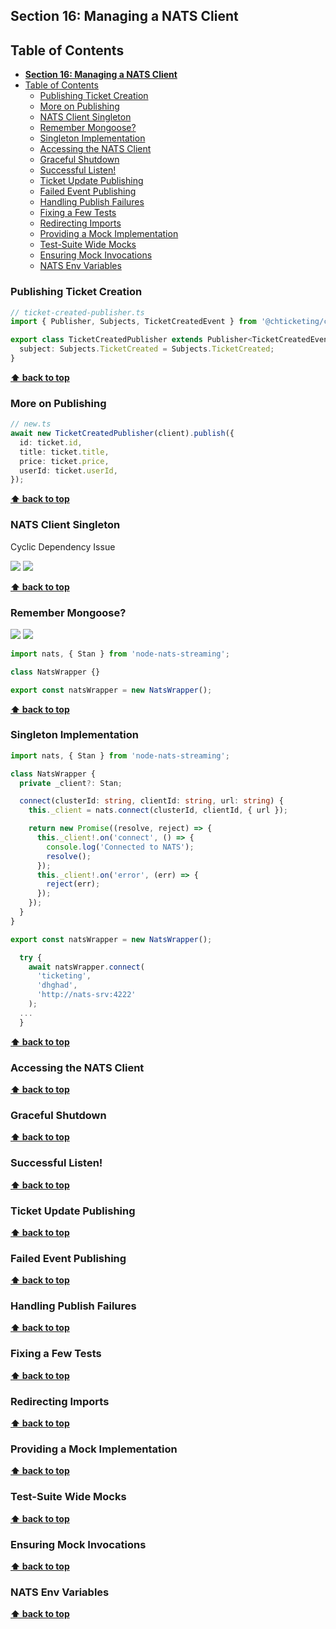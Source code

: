 ## **Section 16: Managing a NATS Client**

## Table of Contents
- [**Section 16: Managing a NATS Client**](#section-16-managing-a-nats-client)
- [Table of Contents](#table-of-contents)
  - [Publishing Ticket Creation](#publishing-ticket-creation)
  - [More on Publishing](#more-on-publishing)
  - [NATS Client Singleton](#nats-client-singleton)
  - [Remember Mongoose?](#remember-mongoose)
  - [Singleton Implementation](#singleton-implementation)
  - [Accessing the NATS Client](#accessing-the-nats-client)
  - [Graceful Shutdown](#graceful-shutdown)
  - [Successful Listen!](#successful-listen)
  - [Ticket Update Publishing](#ticket-update-publishing)
  - [Failed Event Publishing](#failed-event-publishing)
  - [Handling Publish Failures](#handling-publish-failures)
  - [Fixing a Few Tests](#fixing-a-few-tests)
  - [Redirecting Imports](#redirecting-imports)
  - [Providing a Mock Implementation](#providing-a-mock-implementation)
  - [Test-Suite Wide Mocks](#test-suite-wide-mocks)
  - [Ensuring Mock Invocations](#ensuring-mock-invocations)
  - [NATS Env Variables](#nats-env-variables)

### Publishing Ticket Creation

```typescript
// ticket-created-publisher.ts
import { Publisher, Subjects, TicketCreatedEvent } from '@chticketing/common';

export class TicketCreatedPublisher extends Publisher<TicketCreatedEvent> {
  subject: Subjects.TicketCreated = Subjects.TicketCreated;
}
```

**[⬆ back to top](#table-of-contents)**

### More on Publishing

```typescript
// new.ts
await new TicketCreatedPublisher(client).publish({
  id: ticket.id,
  title: ticket.title,
  price: ticket.price,
  userId: ticket.userId,
});
```
**[⬆ back to top](#table-of-contents)**

### NATS Client Singleton

Cyclic Dependency Issue

![](section-16/cyclic-dependency.jpg)
![](section-16/nats-client-singleton.jpg)

**[⬆ back to top](#table-of-contents)**

### Remember Mongoose?

![](section-16/import-mongoose.jpg)
![](section-16/import-nats-client.jpg)

```typescript
import nats, { Stan } from 'node-nats-streaming';

class NatsWrapper {}

export const natsWrapper = new NatsWrapper();
```

**[⬆ back to top](#table-of-contents)**

### Singleton Implementation

```typescript
import nats, { Stan } from 'node-nats-streaming';

class NatsWrapper {
  private _client?: Stan;

  connect(clusterId: string, clientId: string, url: string) {
    this._client = nats.connect(clusterId, clientId, { url });

    return new Promise((resolve, reject) => {
      this._client!.on('connect', () => {
        console.log('Connected to NATS');
        resolve();
      });
      this._client!.on('error', (err) => {
        reject(err);
      });
    });
  }
}

export const natsWrapper = new NatsWrapper();
```

```typescript
  try {
    await natsWrapper.connect(
      'ticketing', 
      'dhghad', 
      'http://nats-srv:4222'
    );
  ...
  }
```

**[⬆ back to top](#table-of-contents)**

### Accessing the NATS Client
**[⬆ back to top](#table-of-contents)**

### Graceful Shutdown
**[⬆ back to top](#table-of-contents)**

### Successful Listen!
**[⬆ back to top](#table-of-contents)**

### Ticket Update Publishing
**[⬆ back to top](#table-of-contents)**

### Failed Event Publishing
**[⬆ back to top](#table-of-contents)**

### Handling Publish Failures
**[⬆ back to top](#table-of-contents)**

### Fixing a Few Tests
**[⬆ back to top](#table-of-contents)**

### Redirecting Imports
**[⬆ back to top](#table-of-contents)**

### Providing a Mock Implementation
**[⬆ back to top](#table-of-contents)**

### Test-Suite Wide Mocks
**[⬆ back to top](#table-of-contents)**

### Ensuring Mock Invocations
**[⬆ back to top](#table-of-contents)**

### NATS Env Variables
**[⬆ back to top](#table-of-contents)**
